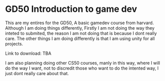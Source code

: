 # GD50 Introduction to game dev
 This are my entires for the GD50, A basic gamedev course from harvard. Although I am doing things differently, Firstly I am not doing the way they inteted to submited, the reason I am not doing that is because I dont really care. The other things I am doing differently is that I am using unity for all projects. 

Link to download: TBA

I am also planning doing other CS50 courses, manly in this way, where I will do the way I want, not to discredit those who want to do the intented way, I just dont really care about that.
